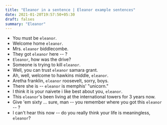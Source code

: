 ```yaml
---
title: "Eleanor in a sentence | Eleanor example sentences"
date: 2021-01-20T19:57:50+05:30
draft: falses
summary: "Eleanor"
---
```

- You must be `eleanor`.
- Welcome home `eleanor`.
- Mrs. `eleanor` biddlecombe.
- They got `eleanor` here -- ?
- `Eleanor`, how was the drive?
- Someone is trying to kill `eleanor`.
- Well, you can trust `eleanor` samara grant.
- Ah, well, welcome to hawkins middle, `eleanor`.
- Aretha franklin, `eleanor` roosevelt, sorry, boys.
- There she is -- `eleanor` is memphis' "unicorn."
- I think it is your naivete i like best about you, `eleanor`.
- This `eleanor`'s been living at the international towers for 3 years now.
- Give 'em sixty ... sure, man -- you remember where you got this `eleanor` -- ?
- I can't hear this now -- do you really think your life is meaningless, `eleanor`?
                 
